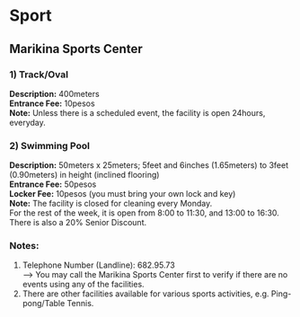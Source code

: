 # Sport
## Marikina Sports Center
### 1) Track/Oval</br>
<b>Description:</b> 400meters</br>
<b>Entrance Fee:</b> 10pesos</br>
<b>Note:</b> Unless there is a scheduled event, the facility is open 24hours, everyday.

### 2) Swimming Pool
<b>Description:</b> 50meters x 25meters; 5feet and 6inches (1.65meters) to 3feet (0.90meters) in height (inclined flooring)</br>
<b>Entrance Fee:</b> 50pesos</br>
<b>Locker Fee:</b> 10pesos (you must bring your own lock and key)</br>
<b>Note:</b> The facility is closed for cleaning every Monday.</br>
For the rest of the week, it is open from 8:00 to 11:30, and 13:00 to 16:30.</br>
There is also a 20% Senior Discount.

### Notes:
1) Telephone Number (Landline): 682.95.73</br>
--> You may call the Marikina Sports Center first to verify if there are no events using any of the facilities.
2) There are other facilities available for various sports activities, e.g. Ping-pong/Table Tennis. 
